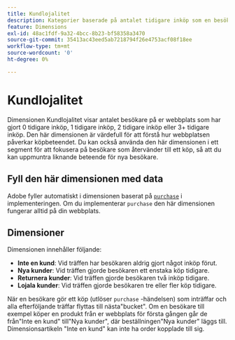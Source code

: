 ```yaml
---
title: Kundlojalitet
description: Kategorier baserade på antalet tidigare inköp som en besökare har gjort.
feature: Dimensions
exl-id: 48ac1fdf-9a32-4bcc-8b23-bf58358a3470
source-git-commit: 35413ac43eed5ab7218794f26e4753acf08f18ee
workflow-type: tm+mt
source-wordcount: '0'
ht-degree: 0%

---
```


# Kundlojalitet

Dimensionen Kundlojalitet visar antalet besökare på er webbplats som har gjort 0 tidigare inköp, 1 tidigare inköp, 2 tidigare inköp eller 3+ tidigare inköp. Den här dimensionen är värdefull för att förstå hur webbplatsen påverkar köpbeteendet. Du kan också använda den här dimensionen i ett segment för att fokusera på besökare som återvänder till ett köp, så att du kan uppmuntra liknande beteende för nya besökare.

## Fyll den här dimensionen med data

Adobe fyller automatiskt i dimensionen baserat på [`purchase`](/help/implement/vars/page-vars/events/event-purchase.md) i implementeringen. Om du implementerar `purchase` den här dimensionen fungerar alltid på din webbplats.

## Dimensioner

Dimensionen innehåller följande:

* **Inte en kund**: Vid träffen har besökaren aldrig gjort något inköp förut.
* **Nya kunder**: Vid träffen gjorde besökaren ett enstaka köp tidigare.
* **Returnera kunder**: Vid träffen gjorde besökaren två inköp tidigare.
* **Lojala kunder**: Vid träffen gjorde besökaren tre eller fler köp tidigare.

När en besökare gör ett köp (utlöser `purchase` -händelsen) som inträffar och alla efterföljande träffar flyttas till nästa&quot;bucket&quot;. Om en besökare till exempel köper en produkt från er webbplats för första gången går de från&quot;Inte en kund&quot; till&quot;Nya kunder&quot;, där beställningen&quot;Nya kunder&quot; läggs till. Dimensionsartikeln &quot;Inte en kund&quot; kan inte ha order kopplade till sig.
